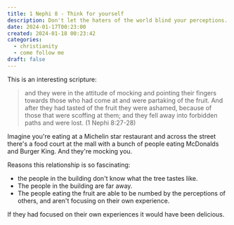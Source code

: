```yaml
---
title: 1 Nephi 8 - Think for yourself
description: Don't let the haters of the world blind your perceptions. Think for yourself. Experience for yourself.
date: 2024-01-17T00:23:00
created: 2024-01-18 00:23:42
categories:
  - christianity
  - come follow me
draft: false
---
```

This is an interesting scripture:

> and they were in the attitude of mocking and pointing their fingers towards those who had come at and were partaking of the fruit. And after they had tasted of the fruit they were ashamed, because of those that were scoffing at them; and they fell away into forbidden paths and were lost. (1 Nephi 8:27-28)

Imagine you're eating at a Michelin star restaurant and across the street there's a food court at the mall with a bunch of people eating McDonalds and Burger King. And they're mocking you. 

Reasons this relationship is so fascinating:

- the people in the building don't know what the tree tastes like. 
- The people in the building are far away. 
- The people eating the fruit are able to be numbed by the perceptions of others, and aren't focusing on their own experience. 

If they had focused on their own experiences it would have been delicious. 